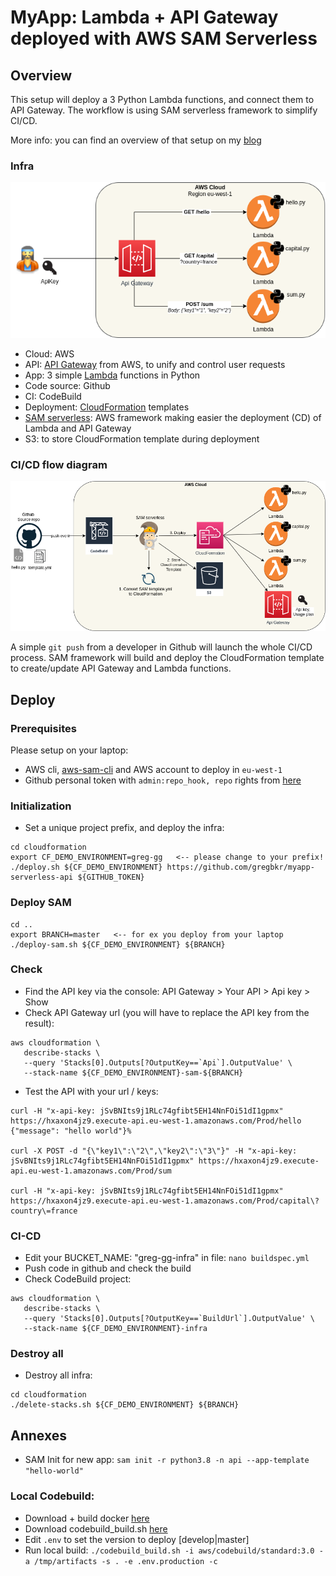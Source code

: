 # MyApp: Lambda + API Gateway deployed with AWS SAM Serverless

## Overview
This setup will deploy a 3 Python Lambda functions, and connect them to API Gateway.
The workflow is using SAM serverless framework to simplify CI/CD.

More info: you can find an overview of that setup on my [blog](https://greg.satoshi.tech/sam-serverless)

### Infra
![Infra](./.github/images/myapp-api-infra.png)

- Cloud: AWS
- API: [API Gateway](https://aws.amazon.com/api-gateway) from AWS, to unify and control user requests
- App: 3 simple [Lambda](https://aws.amazon.com/lambda/) functions in Python
- Code source: Github
- CI: CodeBuild
- Deployment: [CloudFormation](https://aws.amazon.com/cloudformation) templates
- [SAM serverless](https://aws.amazon.com/serverless/sam): AWS framework making easier the deployment (CD) of Lambda and API Gateway
- S3: to store CloudFormation template during deployment

### CI/CD flow diagram

![CI/CD](./.github/images/myapp-api-cicd.png)

A simple `git push` from a developer in Github will launch the whole CI/CD process. SAM framework will build and deploy the CloudFormation template to create/update API Gateway and Lambda functions.

## Deploy

### Prerequisites
Please setup on your laptop:
- AWS cli, [aws-sam-cli](https://docs.aws.amazon.com/serverless-application-model/latest/developerguide/serverless-sam-cli-install.html) and AWS account to deploy in `eu-west-1`
- Github personal token with `admin:repo_hook, repo` rights from [here](https://github.com/settings/tokens)

### Initialization
- Set a unique project prefix, and deploy the infra:
```
cd cloudformation
export CF_DEMO_ENVIRONMENT=greg-gg   <-- please change to your prefix!
./deploy.sh ${CF_DEMO_ENVIRONMENT} https://github.com/gregbkr/myapp-serverless-api ${GITHUB_TOKEN}
```

### Deploy SAM
```
cd ..
export BRANCH=master   <-- for ex you deploy from your laptop
./deploy-sam.sh ${CF_DEMO_ENVIRONMENT} ${BRANCH}
```

### Check
- Find the API key via the console: API Gateway > Your API > Api key > Show
- Check API Gateway url (you will have to replace the API key from the result): 
```
aws cloudformation \
   describe-stacks \
   --query 'Stacks[0].Outputs[?OutputKey==`Api`].OutputValue' \
   --stack-name ${CF_DEMO_ENVIRONMENT}-sam-${BRANCH}
```
- Test the API with your url / keys: 
```
curl -H "x-api-key: jSvBNIts9j1RLc74gfibt5EH14NnFOi51dI1gpmx" https://hxaxon4jz9.execute-api.eu-west-1.amazonaws.com/Prod/hello
{"message": "hello world"}%

curl -X POST -d "{\"key1\":\"2\",\"key2\":\"3\"}" -H "x-api-key: jSvBNIts9j1RLc74gfibt5EH14NnFOi51dI1gpmx" https://hxaxon4jz9.execute-api.eu-west-1.amazonaws.com/Prod/sum

curl -H "x-api-key: jSvBNIts9j1RLc74gfibt5EH14NnFOi51dI1gpmx" https://hxaxon4jz9.execute-api.eu-west-1.amazonaws.com/Prod/capital\?country\=france
```

### CI-CD
- Edit your BUCKET_NAME: "greg-gg-infra" in file: `nano buildspec.yml` 
- Push code in github and check the build
- Check CodeBuild project:
```
aws cloudformation \
   describe-stacks \
   --query 'Stacks[0].Outputs[?OutputKey==`BuildUrl`].OutputValue' \
   --stack-name ${CF_DEMO_ENVIRONMENT}-infra
```

### Destroy all
- Destroy all infra: 
```
cd cloudformation
./delete-stacks.sh ${CF_DEMO_ENVIRONMENT} ${BRANCH}
```

## Annexes
- SAM Init for new app: `sam init -r python3.8 -n api --app-template "hello-world"`

### Local Codebuild: 
- Download + build docker [here](https://github.com/aws/aws-codebuild-docker-images/tree/master/ubuntu/standard/3.0)
- Download codebuild_build.sh [here](https://github.com/aws/aws-codebuild-docker-images/blob/master/local_builds/codebuild_build.sh)
- Edit `.env` to set the version to deploy [develop|master]
- Run local build: `./codebuild_build.sh -i aws/codebuild/standard:3.0 -a /tmp/artifacts -s . -e .env.production -c`